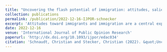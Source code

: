 ```yaml
---
title: "Uncovering the flash potential of immigration: attitudes, salience, and far-right support in Europe (peer-reviewed journal article)"
collection: publications
permalink: /publication/2022-12-16-IJPOR-schnecker
excerpt: 'Attitudes toward immigrants and immigration are a central explanation for the electoral support of far-right parties. However, while these parties gained strength over the last two decades, European citizens´ views about immigration have not changed much. In this study, we contribute to solving this puzzle by uncovering the flash potential of immigration. With its salience as a politically contested issue increasing, negative yet previously less relevant immigration preferences and evaluations transform more often into politically tangible attitudes and behaviors, such as support for far-right parties. We uncover this flash potential with individual-level ESS data and aggregated measures of issue salience among the public, allowing us to model the conditioning effects of contextual-level immigration salience on the individual-level relationship between immigration attitudes and far-right support. The results from random-effects within-between models analyzing 208,794 individual respondents from 141 country-rounds and 24 countries over the period of 2002-2018 show that the effects of citizens´ attitudes on support for far-right parties are stronger in contexts and periods in which the salience of immigration is higher. Accordingly, while immigration attitudes among the European public have not turned more negative over time, they have become more influential for citizens´ party attachments and vote choices.'
date: 2022-12-16
venue: 'International Journal of Public Opinion Research'
paperurl: 'http://dx.doi.org/10.1093/ijpor/edac034'
citation: 'Schnaudt, Christian and Stecker, Christian (2022). &quot;Uncovering the flash potential of immigration: attitudes, salience, and far-right support in Europe.&quot; <i>International Journal of Public Opinion Research</i> 34 (4), 1-12 (online first).'
---
```

